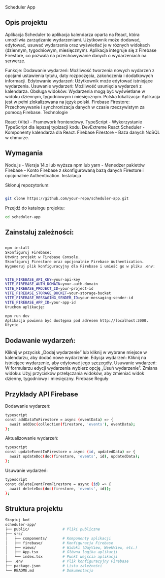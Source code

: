 Scheduler App

## Opis projektu

Aplikacja Scheduler to aplikacja kalendarza oparta na React, która umożliwia zarządzanie wydarzeniami. Użytkownik może dodawać, edytować, usuwać wydarzenia oraz wyświetlać je w różnych widokach (dziennym, tygodniowym, miesięcznym). Aplikacja integruje się z Firebase Firestore, co pozwala na przechowywanie danych o wydarzeniach na serwerze.

Funkcje:
Dodawanie wydarzeń: Możliwość tworzenia nowych wydarzeń z opcjami ustawienia tytułu, daty rozpoczęcia, zakończenia i dodatkowych informacji.
Edytowanie wydarzeń: Użytkownik może edytować istniejące wydarzenia.
Usuwanie wydarzeń: Możliwość usunięcia wydarzeń z kalendarza.
Obsługa widoków: Wydarzenia mogą być wyświetlane w widoku dziennym, tygodniowym i miesięcznym.
Polska lokalizacja: Aplikacja jest w pełni zlokalizowana na język polski.
Firebase Firestore: Przechowywanie i synchronizacja danych w czasie rzeczywistym za pomocą Firebase.
Technologie

React (Vite) - Framework frontendowy.
TypeScript - Wykorzystanie TypeScript dla lepszej typizacji kodu.
DevExtreme React Scheduler - Komponenty kalendarza dla React.
Firebase Firestore - Baza danych NoSQL w chmurze.

## Wymagania

Node.js - Wersja 14.x lub wyższa
npm lub yarn - Menedżer pakietów
Firebase - Konto Firebase z skonfigurowaną bazą danych Firestore i opcjonalnie Authentication.
Instalacja

Sklonuj repozytorium:

```bash

git clone https://github.com/your-repo/scheduler-app.git
```

Przejdź do katalogu projektu:

```bash
cd scheduler-app
```

## Zainstaluj zależności:

```bash

npm install
Skonfiguruj Firebase:
Utwórz projekt w Firebase Console.
Skonfiguruj Firestore oraz opcjonalnie Firebase Authentication.
Wygeneruj plik konfiguracyjny dla Firebase i umieść go w pliku .env:
```

```bash

VITE_FIREBASE_API_KEY=your-api-key
VITE_FIREBASE_AUTH_DOMAIN=your-auth-domain
VITE_FIREBASE_PROJECT_ID=your-project-id
VITE_FIREBASE_STORAGE_BUCKET=your-storage-bucket
VITE_FIREBASE_MESSAGING_SENDER_ID=your-messaging-sender-id
VITE_FIREBASE_APP_ID=your-app-id
Uruchom aplikację:
```

```bash
npm run dev
Aplikacja powinna być dostępna pod adresem http://localhost:3000.
Użycie
```

## Dodawanie wydarzeń:

Kliknij w przycisk „Dodaj wydarzenie” lub kliknij w wybrane miejsce w kalendarzu, aby dodać nowe wydarzenie.
Edycja wydarzeń: Kliknij na istniejące wydarzenie, aby edytować jego szczegóły.
Usuwanie wydarzeń: W formularzu edycji wydarzenia wybierz opcję „Usuń wydarzenie”.
Zmiana widoku: Użyj przycisków przełączania widoków, aby zmieniać widok dzienny, tygodniowy i miesięczny.
Firebase Reguły

## Przykłady API Firebase

Dodawanie wydarzeń:

```bash
typescript
const addDataToFirestore = async (eventData) => {
  await addDoc(collection(firestore, 'events'), eventData);
};

```

Aktualizowanie wydarzeń:

```bash
typescript
const updateEventInFirestore = async (id, updatedData) => {
  await updateDoc(doc(firestore, 'events', id), updatedData);
};
```

Usuwanie wydarzeń:

```bash
typescript
const deleteEventFromFirestore = async (id) => {
  await deleteDoc(doc(firestore, 'events', id));
};
```

## Struktura projektu

```bash
Skopiuj kod
scheduler-app/
├── public/               # Pliki publiczne
├── src/
│   ├── components/       # Komponenty aplikacji
│   ├── firebase/         # Konfiguracja Firebase
│   ├── views/            # Widoki (DayView, WeekView, etc.)
│   ├── App.tsx           # Główna logika aplikacji
│   └── index.tsx         # Punkt wejścia aplikacji
├── .env                  # Plik konfiguracyjny Firebase
├── package.json          # Lista zależności
└── README.md             # Dokumentacja
```
